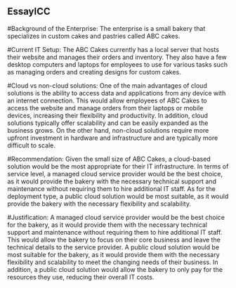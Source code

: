 ## EssayICC

#Background of the Enterprise:
The enterprise is a small bakery that specializes in custom cakes and pastries called ABC cakes.

#Current IT Setup:
The ABC Cakes currently has a local server that hosts their website and manages their orders and inventory. They also have a few desktop computers and laptops for employees to use for various tasks such as managing orders and creating designs for custom cakes.

#Cloud vs non-cloud solutions:
One of the main advantages of cloud solutions is the ability to access data and applications from any device with an internet connection. This would allow employees of ABC Cakes to access the website and manage orders from their laptops or mobile devices, increasing their flexibility and productivity. In addition, cloud solutions typically offer scalability and can be easily expanded as the business grows. On the other hand, non-cloud solutions require more upfront investment in hardware and infrastructure and are typically more difficult to scale.

#Recommendation: 
Given the small size of ABC Cakes, a cloud-based solution would be the most appropriate for their IT infrastructure. In terms of service level, a managed cloud service provider would be the best choice, as it would provide the bakery with the necessary technical support and maintenance without requiring them to hire additional IT staff. As for the deployment type, a public cloud solution would be most suitable, as it would provide the bakery with the necessary flexibility and scalability.

#Justification:
A managed cloud service provider would be the best choice for the bakery, as it would provide them with the necessary technical support and maintenance without requiring them to hire additional IT staff. This would allow the bakery to focus on their core business and leave the technical details to the service provider. A public cloud solution would be most suitable for the bakery, as it would provide them with the necessary flexibility and scalability to meet the changing needs of their business. In addition, a public cloud solution would allow the bakery to only pay for the resources they use, reducing their overall IT costs.
